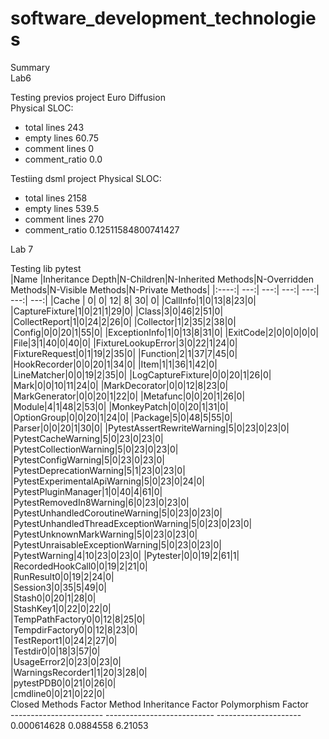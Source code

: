 # software_development_technologies

Summary<br>
Lab6<br>

Testing previos project Euro Diffusion<br>
Physical SLOC:<br>
* total lines 243
* empty lines 60.75
* comment lines 0
* comment_ratio 0.0

Testiing dsml project
Physical SLOC:
* total lines 2158
* empty lines 539.5
* comment lines 270
* comment_ratio 0.12511584800741427


Lab 7<br>

Testing lib pytest<br>
|Name  |Inheritance Depth|N-Children|N-Inherited Methods|N-Overridden Methods|N-Visible Methods|N-Private Methods|
|:----:|             ---:|      ---:|               ---:|                ---:|             ---:|             ---:|
|Cache |                0|         0|                 12|                   8|               30|                0|
|CallInfo|1|0|13|8|23|0|
|CaptureFixture|1|0|21|1|29|0|
|Class|3|0|46|2|51|0|
|CollectReport|1|0|24|2|26|0|
|Collector|1|2|35|2|38|0|
|Config|0|0|20|1|55|0|
|ExceptionInfo|1|0|13|8|31|0|
|ExitCode|2|0|0|0|0|0|
|File|3|1|40|0|40|0|
|FixtureLookupError|3|0|22|1|24|0|
|FixtureRequest|0|1|19|2|35|0|
|Function|2|1|37|7|45|0|
|HookRecorder|0|0|20|1|34|0|
|Item|1|1|36|1|42|0|
|LineMatcher|0|0|19|2|35|0|
|LogCaptureFixture|0|0|20|1|26|0|
|Mark|0|0|10|11|24|0|
|MarkDecorator|0|0|12|8|23|0|
|MarkGenerator|0|0|20|1|22|0|
|Metafunc|0|0|20|1|26|0|
|Module|4|1|48|2|53|0|
|MonkeyPatch|0|0|20|1|31|0|
|OptionGroup|0|0|20|1|24|0|
|Package|5|0|48|5|55|0|
|Parser|0|0|20|1|30|0|
|PytestAssertRewriteWarning|5|0|23|0|23|0|
|PytestCacheWarning|5|0|23|0|23|0|
|PytestCollectionWarning|5|0|23|0|23|0|
|PytestConfigWarning|5|0|23|0|23|0|
|PytestDeprecationWarning|5|1|23|0|23|0|
|PytestExperimentalApiWarning|5|0|23|0|24|0|
|PytestPluginManager|1|0|40|4|61|0|
|PytestRemovedIn8Warning|6|0|23|0|23|0|
|PytestUnhandledCoroutineWarning|5|0|23|0|23|0|
|PytestUnhandledThreadExceptionWarning|5|0|23|0|23|0|
|PytestUnknownMarkWarning|5|0|23|0|23|0|
|PytestUnraisableExceptionWarning|5|0|23|0|23|0|
|PytestWarning|4|10|23|0|23|0|
|Pytester|0|0|19|2|61|1|
|RecordedHookCall0|0|19|2|21|0|<br>
|RunResult0|0|19|2|24|0|<br>
|Session3|0|35|5|49|0|<br>
|Stash0|0|20|1|28|0|<br>
|StashKey1|0|22|0|22|0|<br>
|TempPathFactory0|0|12|8|25|0|<br>
|TempdirFactory0|0|12|8|23|0|<br>
|TestReport1|0|24|2|27|0|<br>
|Testdir0|0|18|3|57|0|<br>
|UsageError2|0|23|0|23|0|<br>
|WarningsRecorder1|1|20|3|28|0|<br>
|pytestPDB0|0|21|0|26|0|<br>
|cmdline0|0|21|0|22|0|<br>
  Closed Methods Factor    Method Inheritance Factor    Polymorphism Factor<br>
-----------------------  ---------------------------  ---------------------<br>
            0.000614628                    0.0884558                6.21053<br>
